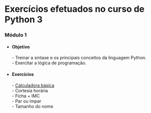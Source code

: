 # Exercícios efetuados no curso de Python 3
<h3>Módulo 1</h3>

* <h4> Objetivo </h4>
    - Treinar a sintaxe e os principais conceitos da linguagem Python. </br>
    - Exercitar a lógica de programação.

* <h4> Exercícios </h4>
    - <a href = "https://github.com/n3r0r/exercicios-curso-python/blob/master/M%C3%B3dulo%201/Calculadora_b%C3%A1sica.py">Calculadora básica</a> </br>
    - Cortesia horária </br>
    - Ficha + IMC </br>
    - Par ou ímpar </br>
    - Tamanho do nome </br>
    
